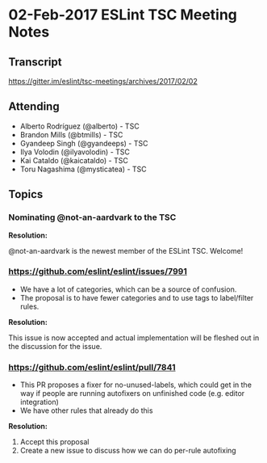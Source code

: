 # 02-Feb-2017 ESLint TSC Meeting Notes

## Transcript

https://gitter.im/eslint/tsc-meetings/archives/2017/02/02

## Attending

* Alberto Rodríguez (@alberto) - TSC
* Brandon Mills (@btmills) - TSC
* Gyandeep Singh (@gyandeeps) - TSC
* Ilya Volodin (@ilyavolodin) - TSC
* Kai Cataldo (@kaicataldo) - TSC
* Toru Nagashima (@mysticatea) - TSC

## Topics

### Nominating @not-an-aardvark to the TSC

**Resolution:**  

@not-an-aardvark is the newest member of the ESLint TSC. Welcome!

### https://github.com/eslint/eslint/issues/7991

* We have a lot of categories, which can be a source of confusion.
* The proposal is to have fewer categories and to use tags to label/filter rules.

**Resolution:**  

This issue is now accepted and actual implementation will be fleshed out in the discussion for the issue.

### https://github.com/eslint/eslint/pull/7841

* This PR proposes a fixer for no-unused-labels, which could get in the way if people are running autofixers on unfinished code (e.g. editor integration)
* We have other rules that already do this

**Resolution:**  

1. Accept this proposal  
2. Create a new issue to discuss how we can do per-rule autofixing
